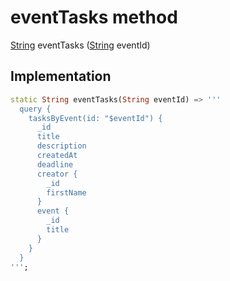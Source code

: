 


# eventTasks method








[String](https://api.flutter.dev/flutter/dart-core/String-class.html) eventTasks
([String](https://api.flutter.dev/flutter/dart-core/String-class.html) eventId)








## Implementation

```dart
static String eventTasks(String eventId) => '''
  query {
    tasksByEvent(id: "$eventId") {
      _id
      title
      description
      createdAt
      deadline
      creator {
        _id
        firstName
      }
      event {
        _id
        title
      }
    }
  }
''';
```







